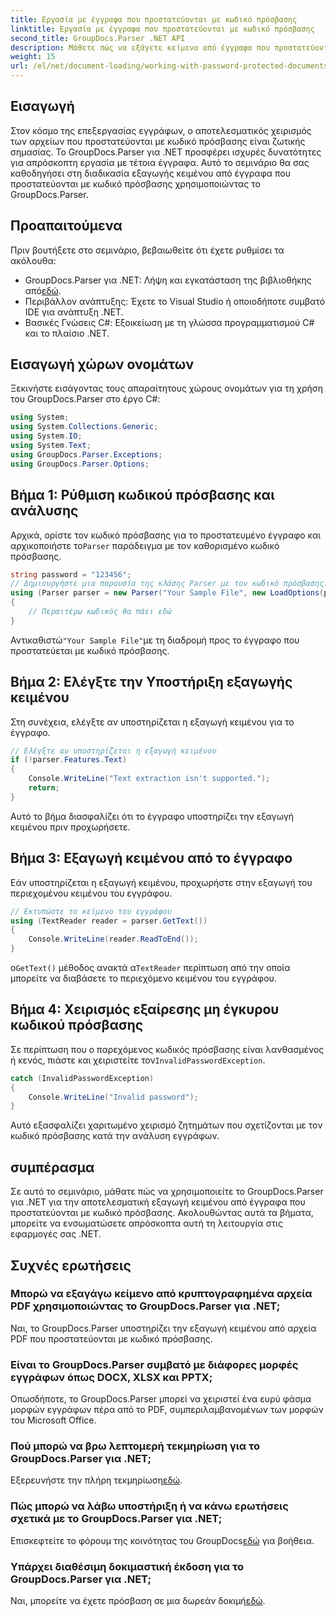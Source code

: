 ```yaml
---
title: Εργασία με έγγραφα που προστατεύονται με κωδικό πρόσβασης
linktitle: Εργασία με έγγραφα που προστατεύονται με κωδικό πρόσβασης
second_title: GroupDocs.Parser .NET API
description: Μάθετε πώς να εξάγετε κείμενο από έγγραφα που προστατεύονται με κωδικό πρόσβασης χρησιμοποιώντας το GroupDocs.Parser για .NET. Βελτιώστε τις δυνατότητες επεξεργασίας εγγράφων σας.
weight: 15
url: /el/net/document-loading/working-with-password-protected-documents/
---
```

## Εισαγωγή
Στον κόσμο της επεξεργασίας εγγράφων, ο αποτελεσματικός χειρισμός των αρχείων που προστατεύονται με κωδικό πρόσβασης είναι ζωτικής σημασίας. Το GroupDocs.Parser για .NET προσφέρει ισχυρές δυνατότητες για απρόσκοπτη εργασία με τέτοια έγγραφα. Αυτό το σεμινάριο θα σας καθοδηγήσει στη διαδικασία εξαγωγής κειμένου από έγγραφα που προστατεύονται με κωδικό πρόσβασης χρησιμοποιώντας το GroupDocs.Parser.
## Προαπαιτούμενα
Πριν βουτήξετε στο σεμινάριο, βεβαιωθείτε ότι έχετε ρυθμίσει τα ακόλουθα:
-  GroupDocs.Parser για .NET: Λήψη και εγκατάσταση της βιβλιοθήκης από[εδώ](https://releases.groupdocs.com/parser/net/).
- Περιβάλλον ανάπτυξης: Έχετε το Visual Studio ή οποιοδήποτε συμβατό IDE για ανάπτυξη .NET.
- Βασικές Γνώσεις C#: Εξοικείωση με τη γλώσσα προγραμματισμού C# και το πλαίσιο .NET.

## Εισαγωγή χώρων ονομάτων
Ξεκινήστε εισάγοντας τους απαραίτητους χώρους ονομάτων για τη χρήση του GroupDocs.Parser στο έργο C#:
```csharp
using System;
using System.Collections.Generic;
using System.IO;
using System.Text;
using GroupDocs.Parser.Exceptions;
using GroupDocs.Parser.Options;
```

## Βήμα 1: Ρύθμιση κωδικού πρόσβασης και ανάλυσης
 Αρχικά, ορίστε τον κωδικό πρόσβασης για το προστατευμένο έγγραφο και αρχικοποιήστε το`Parser` παράδειγμα με τον καθορισμένο κωδικό πρόσβασης.
```csharp
string password = "123456";
// Δημιουργήστε μια παρουσία της κλάσης Parser με τον κωδικό πρόσβασης:
using (Parser parser = new Parser("Your Sample File", new LoadOptions(password)))
{
    // Περαιτέρω κωδικός θα πάει εδώ
}
```
 Αντικαθιστώ`"Your Sample File"`με τη διαδρομή προς το έγγραφο που προστατεύεται με κωδικό πρόσβασης.
## Βήμα 2: Ελέγξτε την Υποστήριξη εξαγωγής κειμένου
Στη συνέχεια, ελέγξτε αν υποστηρίζεται η εξαγωγή κειμένου για το έγγραφο.
```csharp
// Ελέγξτε αν υποστηρίζεται η εξαγωγή κειμένου
if (!parser.Features.Text)
{
    Console.WriteLine("Text extraction isn't supported.");
    return;
}
```
Αυτό το βήμα διασφαλίζει ότι το έγγραφο υποστηρίζει την εξαγωγή κειμένου πριν προχωρήσετε.
## Βήμα 3: Εξαγωγή κειμένου από το έγγραφο
Εάν υποστηρίζεται η εξαγωγή κειμένου, προχωρήστε στην εξαγωγή του περιεχομένου κειμένου του εγγράφου.
```csharp
// Εκτυπώστε το κείμενο του εγγράφου
using (TextReader reader = parser.GetText())
{
    Console.WriteLine(reader.ReadToEnd());
}
```
 ο`GetText()` μέθοδος ανακτά α`TextReader` περίπτωση από την οποία μπορείτε να διαβάσετε το περιεχόμενο κειμένου του εγγράφου.
## Βήμα 4: Χειρισμός εξαίρεσης μη έγκυρου κωδικού πρόσβασης
 Σε περίπτωση που ο παρεχόμενος κωδικός πρόσβασης είναι λανθασμένος ή κενός, πιάστε και χειριστείτε τον`InvalidPasswordException`.
```csharp
catch (InvalidPasswordException)
{
    Console.WriteLine("Invalid password");
}
```
Αυτό εξασφαλίζει χαριτωμένο χειρισμό ζητημάτων που σχετίζονται με τον κωδικό πρόσβασης κατά την ανάλυση εγγράφων.

## συμπέρασμα
Σε αυτό το σεμινάριο, μάθατε πώς να χρησιμοποιείτε το GroupDocs.Parser για .NET για την αποτελεσματική εξαγωγή κειμένου από έγγραφα που προστατεύονται με κωδικό πρόσβασης. Ακολουθώντας αυτά τα βήματα, μπορείτε να ενσωματώσετε απρόσκοπτα αυτή τη λειτουργία στις εφαρμογές σας .NET.

## Συχνές ερωτήσεις
### Μπορώ να εξαγάγω κείμενο από κρυπτογραφημένα αρχεία PDF χρησιμοποιώντας το GroupDocs.Parser για .NET;
Ναι, το GroupDocs.Parser υποστηρίζει την εξαγωγή κειμένου από αρχεία PDF που προστατεύονται με κωδικό πρόσβασης.
### Είναι το GroupDocs.Parser συμβατό με διάφορες μορφές εγγράφων όπως DOCX, XLSX και PPTX;
Οπωσδήποτε, το GroupDocs.Parser μπορεί να χειριστεί ένα ευρύ φάσμα μορφών εγγράφων πέρα από το PDF, συμπεριλαμβανομένων των μορφών του Microsoft Office.
### Πού μπορώ να βρω λεπτομερή τεκμηρίωση για το GroupDocs.Parser για .NET;
 Εξερευνήστε την πλήρη τεκμηρίωση[εδώ](https://tutorials.groupdocs.com/parser/net/).
### Πώς μπορώ να λάβω υποστήριξη ή να κάνω ερωτήσεις σχετικά με το GroupDocs.Parser για .NET;
 Επισκεφτείτε το φόρουμ της κοινότητας του GroupDocs[εδώ](https://forum.groupdocs.com/c/parser/17) για βοήθεια.
### Υπάρχει διαθέσιμη δοκιμαστική έκδοση για το GroupDocs.Parser για .NET;
 Ναι, μπορείτε να έχετε πρόσβαση σε μια δωρεάν δοκιμή[εδώ](https://releases.groupdocs.com/).